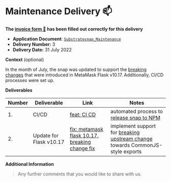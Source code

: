 # Maintenance Delivery :mailbox:

**The
[invoice form :pencil:](https://docs.google.com/forms/d/e/1FAIpQLSfmNYaoCgrxyhzgoKQ0ynQvnNRoTmgApz9NrMp-hd8mhIiO0A/viewform)
has been filled out correctly for this delivery**

- **Application Document**: [`Substratesnap_Maintenance`](https://github.com/w3f/Grants-Program/blob/master/maintenance/Substratesnap_Maintenance.md)
- **Delivery Number:** 3
- **Delivery Date:** 31 July 2022

**Context** (optional)

In the month of July, the snap was updated to support the
[breaking changes](https://github.com/MetaMask/snaps-skunkworks/discussions/590) that were introduced in MetaMask Flask
v10.17. Additionally, CI/CD processes were set up.

**Deliverables**

| Number | Deliverable             | Link                                                                                                                                                  | Notes                                                                                                                                         |
| ------ | ----------------------- | ----------------------------------------------------------------------------------------------------------------------------------------------------- | --------------------------------------------------------------------------------------------------------------------------------------------- |
| 1.     | CI/CD                   | [feat: CI CD](https://github.com/ChainSafe/metamask-snap-polkadot/commit/dfa8ade854a1364e23efa1e8fd885dd3e9722277)                                    | automated process to [release snap to NPM](https://www.npmjs.com/package/@chainsafe/polkadot-snap)                                            |
| 2.     | Update for Flask v10.17 | [fix: metamask flask 10.17. breaking change fix](https://github.com/ChainSafe/metamask-snap-polkadot/commit/f1e32d719169352fbd0ef5997fe78dfe95bdc992) | implement support for [breaking upstream change](https://github.com/MetaMask/snaps-skunkworks/discussions/590) towards CommonJS-style exports |

**Additional Information**

> Any further comments that you would like to share with us.
